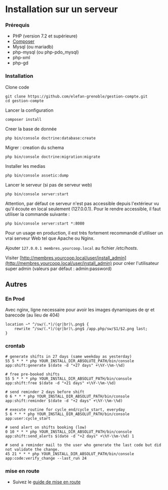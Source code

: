# Installation sur un serveur

### Prérequis

* PHP (version 7.2 et supérieure)
* [Composer](https://getcomposer.org/)
* Mysql (ou mariadb)
* php-mysql (ou php-pdo_mysql)
* php-xml
* php-gd

### Installation

Clone code

```shell
git clone https://github.com/elefan-grenoble/gestion-compte.git
cd gestion-compte
```

Lancer la configuration

```shell
composer install
```

Creer la base de donnée

```shell
php bin/console doctrine:database:create
```

Migrer : creation du schema

```shell
php bin/console doctrine:migration:migrate
```

Installer les medias

```shell
php bin/console assetic:dump
```

Lancer le serveur (si pas de serveur web)

```shell
php bin/console server:start
```

Attention, par défaut ce serveur n'est pas accessible depuis l'extérieur vu qu'il écoute en local seulement (127.0.0.1).
Pour le rendre accessible, il faut utiliser la commande suivante :

```shell
php bin/console server:start *:8080
```

Pour un usage en production, il est très fortement recommandé d'utiliser un vrai serveur Web tel que Apache ou Nginx.

Ajouter ``127.0.0.1 membres.yourcoop.local`` au fichier _/etc/hosts_.

Visiter [http://membres.yourcoop.local/user/install_admin](http://membres.yourcoop.local/user/install_admin) pour créer l'utilisateur super admin (valeurs par défaut : admin:password)

## Autres

### En Prod

Avec nginx, ligne necessaire pour avoir les images dynamiques de qr et barecode (au lieu de 404)

```
location ~* ^/sw/(.*)/(qr|br)\.png$ {
	rewrite ^/sw/(.*)/(qr|br)\.png$ /app.php/sw/$1/$2.png last;
}
```

### crontab

```
# generate shifts in 27 days (same weekday as yesterday)
55 5 * * * php YOUR_INSTALL_DIR_ABSOLUTE_PATH/bin/console app:shift:generate $(date -d "+27 days" +\%Y-\%m-\%d)

# free pre-booked shifts
55 5 * * * php YOUR_INSTALL_DIR_ABSOLUT_PATH/bin/console app:shift:free $(date -d "+21 days" +\%Y-\%m-\%d)

# send reminder 2 days before shift
0 6 * * * php YOUR_INSTALL_DIR_ABSOLUT_PATH/bin/console app:shift:reminder $(date -d "+2 days" +\%Y-\%m-\%d)

# execute routine for cycle_end/cycle_start, everyday
5 6 * * * php YOUR_INSTALL_DIR_ABSOLUT_PATH/bin/console app:user:cycle_start

# send alert on shifts booking (low)
0 10 * * * php YOUR_INSTALL_DIR_ABSOLUT_PATH/bin/console app:shift:send_alerts $(date -d "+2 days" +\%Y-\%m-\%d) 1

# send a reminder mail to the user who generate the last code but did not validate the change.
45 21 * * * php YOUR_INSTALL_DIR_ABSOLUT_PATH/bin/console app:code:verify_change --last_run 24
```

### mise en route

* Suivez le [guide de mise en route](start.md)
